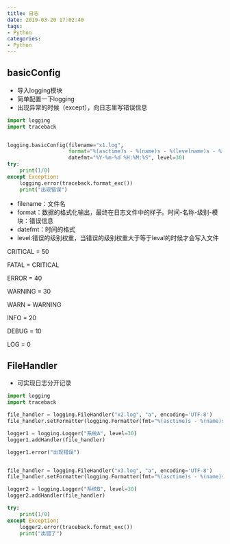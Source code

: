 ```yaml
---
title: 日志
date: 2019-03-20 17:02:40
tags:
- Python
categories:
- Python
---
```


## basicConfig

- 导入logging模块
- 简单配置一下logging
- 出现异常的时候（except），向日志里写错误信息

```python
import logging
import traceback


logging.basicConfig(filename="x1.log",
                    format="%(asctime)s - %(name)s - %(levelname)s - %(module)s: %(message)s",
                    datefmt="%Y-%m-%d %H:%M:%S", level=30)
try:
    print(1/0)
except Exception:
    logging.error(traceback.format_exc())
    print("出现错误")
```

- filename：文件名
- format：数据的格式化输出，最终在日志文件中的样子。时间-名称-级别-模块：错误信息
- datefmt：时间的格式
- level:错误的级别权重，当错误的级别权重大于等于leval的时候才会写入文件

CRITICAL = 50

FATAL = CRITICAL

ERROR = 40

WARNING = 30

WARN = WARNING

INFO = 20

DEBUG = 10

LOG = 0



## FileHandler

- 可实现日志分开记录

```python
import logging
import traceback

file_handler = logging.FileHandler("x2.log", "a", encoding='UTF-8')
file_handler.setFormatter(logging.Formatter(fmt="%(asctime)s - %(name)s - %(levelname)s - %(module)s: %(message)s"))

logger1 = logging.Logger("系统A", level=30)
logger1.addHandler(file_handler)

logger1.error("出现错误")


file_handler = logging.FileHandler("x3.log", "a", encoding='UTF-8')
file_handler.setFormatter(logging.Formatter(fmt="%(asctime)s - %(name)s - %(levelname)s - %(module)s: %(message)s"))

logger2 = logging.Logger("系统B", level=30)
logger2.addHandler(file_handler)

try:
    print(1/0)
except Exception:
    logger2.error(traceback.format_exc())
    print("出错了")
```
